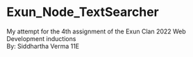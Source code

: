 # Exun_Node_TextSearcher

My attempt for the 4th assignment of the Exun Clan 2022 Web Development inductions <br>
By: Siddhartha Verma 11E
